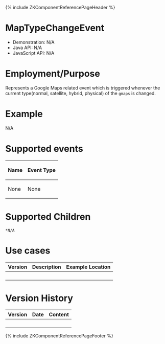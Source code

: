 {% include ZKComponentReferencePageHeader %}

# MapTypeChangeEvent

- Demonstration: N/A
- Java API: N/A
- JavaScript API: N/A

# Employment/Purpose

Represents a Google Maps related event which is triggered whenever the
current type(normal, satellite, hybrid, physical) of the `gmaps` is
changed.

# Example

N/A

# Supported events

<table>
<thead>
<tr class="header">
<th><center>
<p>Name</p>
</center></th>
<th><center>
<p>Event Type</p>
</center></th>
</tr>
</thead>
<tbody>
<tr class="odd">
<td><p>None</p></td>
<td><p>None</p></td>
</tr>
</tbody>
</table>

# Supported Children

`*N/A`

# Use cases

| Version | Description | Example Location |
|---------|-------------|------------------|
|         |             |                  |

# Version History

| Version | Date | Content |
|---------|------|---------|
|         |      |         |

{% include ZKComponentReferencePageFooter %}
